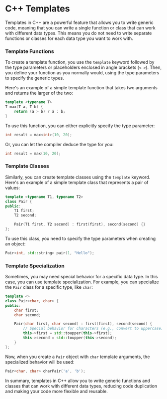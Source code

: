 # C++ Templates

Templates in C++ are a powerful feature that allows you to write generic code, meaning that you can write a single function or class that can work with different data types. This means you do not need to write separate functions or classes for each data type you want to work with.

### Template Functions

To create a template function, you use the `template` keyword followed by the type parameters or placeholders enclosed in angle brackets (`< >`). Then, you define your function as you normally would, using the type parameters to specify the generic types.

Here's an example of a simple template function that takes two arguments and returns the larger of the two:

```cpp
template <typename T>
T max(T a, T b) {
    return (a > b) ? a : b;
}
```

To use this function, you can either explicitly specify the type parameter:

```cpp
int result = max<int>(10, 20);
```

Or, you can let the compiler deduce the type for you:

```cpp
int result = max(10, 20);
```

### Template Classes

Similarly, you can create template classes using the `template` keyword. Here's an example of a simple template class that represents a pair of values:

```cpp
template <typename T1, typename T2>
class Pair {
public:
    T1 first;
    T2 second;

    Pair(T1 first, T2 second) : first(first), second(second) {}
};
```

To use this class, you need to specify the type parameters when creating an object:

```cpp
Pair<int, std::string> pair(1, "Hello");
```

### Template Specialization

Sometimes, you may need special behavior for a specific data type. In this case, you can use template specialization. For example, you can specialize the `Pair` class for a specific type, like `char`:

```cpp
template <>
class Pair<char, char> {
public:
    char first;
    char second;

    Pair(char first, char second) : first(first), second(second) {
        // Special behavior for characters (e.g., convert to uppercase)
        this->first = std::toupper(this->first);
        this->second = std::toupper(this->second);
    }
};
```

Now, when you create a `Pair` object with `char` template arguments, the specialized behavior will be used:

```cpp
Pair<char, char> charPair('a', 'b');
```

In summary, templates in C++ allow you to write generic functions and classes that can work with different data types, reducing code duplication and making your code more flexible and reusable.